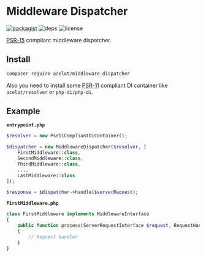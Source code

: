 # Middleware Dispatcher

[![packagist](https://img.shields.io/packagist/v/acelot/middleware-dispatcher.svg?style=flat)](https://packagist.org/packages/acelot/middleware-dispatcher)
![deps](https://img.shields.io/badge/dependencies-zero-blue.svg?style=flat)
![license](https://img.shields.io/github/license/acelot/middleware-dispatcher.svg?style=flat)

[PSR-15](https://www.php-fig.org/psr/psr-15/) compliant middleware dispatcher.

## Install

```bash
composer require acelot/middleware-dispatcher
```

Also you need to install some [PSR-11](https://www.php-fig.org/psr/psr-11/) compliant DI container like `acelot/resolver` or `php-di/php-di`.

## Example

**`entrypoint.php`**
```php
$resolver = new Psr11CompliantDiContainer();

$dispatcher = new MiddlewareDispatcher($resolver, [
    FirstMiddleware::class,
    SecondMiddleware::class,
    ThirdMiddleware::class,
    ...,
    LastMiddleware::class
]);

$response = $dispatcher->handle($serverRequest);
```

**`FirstMiddleware.php`**
```php
class FirstMiddleware implements MiddlewareInterface
{
    public function process(ServerRequestInterface $request, RequestHandlerInterface $handler): ResponseInterface
    {
        // Request handler
    }
}
```
